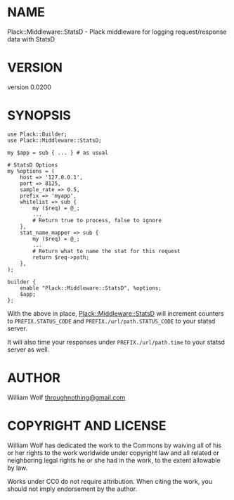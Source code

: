 # NAME

Plack::Middleware::StatsD - Plack middleware for logging request/response data with StatsD

# VERSION

version 0.0200

# SYNOPSIS

    use Plack::Builder;
    use Plack::Middleware::StatsD;

    my $app = sub { ... } # as usual

    # StatsD Options
    my %options = (
        host => '127.0.0.1',
        port => 8125,
        sample_rate => 0.5,
        prefix => 'myapp',
        whitelist => sub {
            my ($req) = @_;
            ...
            # Return true to process, false to ignore
        },
        stat_name_mapper => sub {
            my ($req) = @_;
            ...
            # Return what to name the stat for this request
            return $req->path;
        },
    );

    builder {
        enable "Plack::Middleware::StatsD", %options;
        $app;
    };

With the above in place, [Plack::Middleware::StatsD](http://search.cpan.org/perldoc?Plack::Middleware::StatsD) will increment counters to
`PREFIX.STATUS_CODE` and `PREFIX./url/path.STATUS_CODE` to your statsd server.

It will also time your responses under `PREFIX./url/path.time` to your statsd
server as well.

# AUTHOR

William Wolf <throughnothing@gmail.com>

# COPYRIGHT AND LICENSE



William Wolf has dedicated the work to the Commons by waiving all of his
or her rights to the work worldwide under copyright law and all related or
neighboring legal rights he or she had in the work, to the extent allowable by
law.

Works under CC0 do not require attribution. When citing the work, you should
not imply endorsement by the author.
